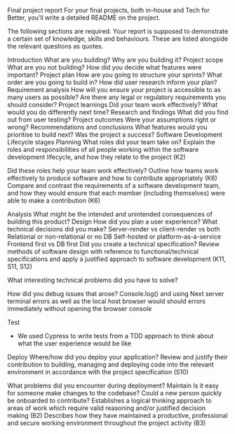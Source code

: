 Final project report 
For your final projects, both in-house and Tech for Better, you’ll write a detailed README on the project.

The following sections are required. Your report is supposed to demonstrate a certain set of knowledge, skills and behaviours. These are listed alongside the relevant questions as quotes.

Introduction 
What are you building?
Why are you building it?
Project scope 
What are you not building?
How did you decide what features were important?
Project plan 
How are you going to structure your sprints?
What order are you going to build in?
How did user research inform your plan?
Requirement analysis 
How will you ensure your project is accessible to as many users as possible?
Are there any legal or regulatory requirements you should consider?
Project learnings 
Did your team work effectively?
What would you do differently next time?
Research and findings 
What did you find out from user testing?
Project outcomes 
Were your assumptions right or wrong?
Recommendations and conclusions 
What features would you prioritise to build next?
Was the project a success?
Software Development Lifecycle stages 
Planning 
What roles did your team take on?
Explain the roles and responsibilities of all people working within the software development lifecycle, and how they relate to the project (K2)

Did these roles help your team work effectively?
Outline how teams work effectively to produce software and how to contribute appropriately (K6) Compare and contrast the requirements of a software development team, and how they would ensure that each member (including themselves) were able to make a contribution (K6)

Analysis 
What might be the intended and unintended consequences of building this product?
Design 
How did you plan a user experience?
What technical decisions did you make?
Server-render vs client-render vs both
Relational or non-relational or no DB
Self-hosted or platform-as-a-service
Frontend first vs DB first
Did you create a technical specification?
Review methods of software design with reference to functional/technical specifications and apply a justified approach to software development (K11, S11, S12)


What interesting technical problems did you have to solve?


How did you debug issues that arose?
Console.log() and using Next server terminal errors as well as the local host browser would should errors immediately without opening the browser console

Test 
- We used Cypress to write tests from a TDD approach to think about what the user experience would be like

Deploy 
Where/how did you deploy your application?
Review and justify their contribution to building, managing and deploying code into the relevant environment in accordance with the project specification (S10)

What problems did you encounter during deployment?
Maintain 
Is it easy for someone make changes to the codebase?
Could a new person quickly be onboarded to contribute?
Establishes a logical thinking approach to areas of work which require valid reasoning and/or justified decision making (B2)
Describes how they have maintained a productive, professional and secure working environment throughout the project activity (B3)
